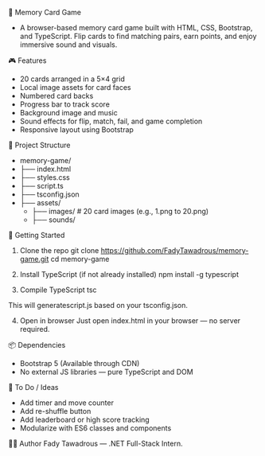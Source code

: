 🧠 Memory Card Game
- A browser-based memory card game built with HTML, CSS, Bootstrap, and TypeScript. Flip cards to find matching pairs, earn points, and enjoy immersive sound and visuals.

🎮 Features
- 20 cards arranged in a 5×4 grid
- Local image assets for card faces
- Numbered card backs
- Progress bar to track score
- Background image and music
- Sound effects for flip, match, fail, and game completion
- Responsive layout using Bootstrap

📁 Project Structure
- memory-game/
- ├── index.html
- ├── styles.css
- ├── script.ts
- ├── tsconfig.json
- ├── assets/
  - ├── images/            # 20 card images (e.g., 1.png to 20.png)
  - ├── sounds/


🚀 Getting Started
1. Clone the repo
git clone https://github.com/FadyTawadrous/memory-game.git
cd memory-game


2. Install TypeScript (if not already installed)
npm install -g typescript


3. Compile TypeScript
tsc

This will generatescript.js based on your tsconfig.json.


4. Open in browser
Just open index.html in your browser — no server required.


📦 Dependencies
- Bootstrap 5 (Available through CDN)
- No external JS libraries — pure TypeScript and DOM

📌 To Do / Ideas
- Add timer and move counter
- Add re-shuffle button
- Add leaderboard or high score tracking
- Modularize with ES6 classes and components

🧑‍💻 Author
Fady Tawadrous — .NET Full-Stack Intern.
